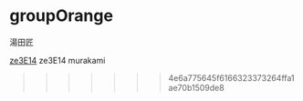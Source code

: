 # groupOrange

湯田匠

<a href="https://github.com/yudatakumi">ze3E14</a>
ze3E14
murakami
>>>>>>> 4e6a775645f6166323373264ffa1ae70b1509de8
